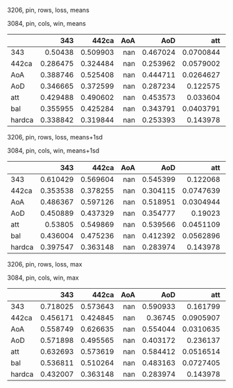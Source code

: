 3206, pin, rows, loss, means

3084, pin, cols, win, means

|        |      343 |    442ca |   AoA |      AoD |       att |      bal |   hardca |
|:-------|---------:|---------:|------:|---------:|----------:|---------:|---------:|
| 343    | 0.50438  | 0.509903 |   nan | 0.467024 | 0.0700844 | 0.556097 | 0.302833 |
| 442ca  | 0.286475 | 0.324484 |   nan | 0.253962 | 0.0579002 | 0.288279 | 0.270547 |
| AoA    | 0.388746 | 0.525408 |   nan | 0.444711 | 0.0264627 | 0.468627 | 0.272298 |
| AoD    | 0.346665 | 0.372599 |   nan | 0.287234 | 0.122575  | 0.362143 | 0.283114 |
| att    | 0.429488 | 0.490602 |   nan | 0.453573 | 0.033604  | 0.501165 | 0.263899 |
| bal    | 0.355955 | 0.425284 |   nan | 0.343791 | 0.0403791 | 0.401255 | 0.272673 |
| hardca | 0.338842 | 0.319844 |   nan | 0.253393 | 0.143978  | 0.311145 | 0.282315 |

3206, pin, rows, loss, means+1sd

3084, pin, cols, win, means+1sd

|        |      343 |    442ca |   AoA |      AoD |       att |      bal |   hardca |
|:-------|---------:|---------:|------:|---------:|----------:|---------:|---------:|
| 343    | 0.610429 | 0.569604 |   nan | 0.545399 | 0.122068  | 0.712156 | 0.417072 |
| 442ca  | 0.353538 | 0.378255 |   nan | 0.304115 | 0.0747639 | 0.372943 | 0.353452 |
| AoA    | 0.486367 | 0.597126 |   nan | 0.518951 | 0.0304944 | 0.622641 | 0.330605 |
| AoD    | 0.450889 | 0.437329 |   nan | 0.354777 | 0.19023   | 0.479998 | 0.369757 |
| att    | 0.53805  | 0.549869 |   nan | 0.539566 | 0.0451109 | 0.660609 | 0.336222 |
| bal    | 0.436004 | 0.475236 |   nan | 0.412392 | 0.0562896 | 0.530976 | 0.349679 |
| hardca | 0.397547 | 0.363148 |   nan | 0.283974 | 0.143978  | 0.383286 | 0.359263 |

3206, pin, rows, loss, max

3084, pin, cols, win, max

|        |      343 |    442ca |   AoA |      AoD |       att |      bal |   hardca |
|:-------|---------:|---------:|------:|---------:|----------:|---------:|---------:|
| 343    | 0.718025 | 0.573643 |   nan | 0.590933 | 0.161799  | 0.790779 | 0.531827 |
| 442ca  | 0.456171 | 0.424845 |   nan | 0.36745  | 0.0905907 | 0.478017 | 0.462294 |
| AoA    | 0.558749 | 0.626635 |   nan | 0.554044 | 0.0310635 | 0.647185 | 0.358924 |
| AoD    | 0.571898 | 0.495565 |   nan | 0.403172 | 0.236137  | 0.603727 | 0.459827 |
| att    | 0.632693 | 0.573619 |   nan | 0.584412 | 0.0516514 | 0.719239 | 0.433637 |
| bal    | 0.536811 | 0.510264 |   nan | 0.483163 | 0.0727405 | 0.603393 | 0.425393 |
| hardca | 0.432007 | 0.363148 |   nan | 0.283974 | 0.143978  | 0.404904 | 0.409807 |

